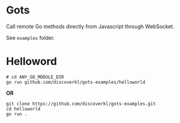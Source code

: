# Gots

Call remote Go methods directly from Javascript through WebSocket.

See `examples` folder.

# Helloword

```shell
# cd ANY_GO_MODULE_DIR
go run github.com/discoverkl/gots-examples/helloworld
```

**OR**

```shell
git clone https://github.com/discoverkl/gots-examples.git
cd helloworld
go run .
```
